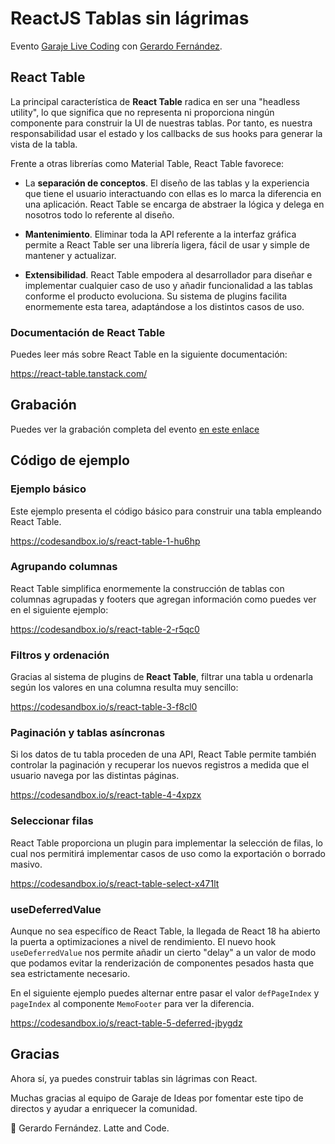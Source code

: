 # ReactJS Tablas sin lágrimas

Evento [Garaje Live Coding](https://livecoding.garajedeideas.com/) con [Gerardo Fernández](https://www.linkedin.com/in/gerardofernandezmoreno).

## React Table

La principal característica de **React Table** radica en ser una "headless utility", lo que significa que no representa ni proporciona ningún componente para construir la UI de nuestras tablas. Por tanto, es nuestra responsabilidad usar el estado y los callbacks de sus hooks para generar la vista de la tabla.

Frente a otras librerías como Material Table, React Table favorece:

- La **separación de conceptos**. El diseño de las tablas y la experiencia que tiene el usuario interactuando con ellas es lo marca la diferencia en una aplicación. React Table se encarga de abstraer la lógica y delega en nosotros todo lo referente al diseño.

- **Mantenimiento**. Eliminar toda la API referente a la interfaz gráfica permite a React Table ser una librería ligera, fácil de usar y simple de mantener y actualizar.

- **Extensibilidad**. React Table empodera al desarrollador para diseñar e implementar cualquier caso de uso y añadir funcionalidad a las tablas conforme el producto evoluciona. Su sistema de plugins facilita enormemente esta tarea, adaptándose a los distintos casos de uso.

### Documentación de React Table

Puedes leer más sobre React Table en la siguiente documentación:

https://react-table.tanstack.com/

## Grabación

Puedes ver la grabación completa del evento [en este enlace](https://www.youtube.com/watch?v=a0Zwk2cTsew)

## Código de ejemplo

### Ejemplo básico

Este ejemplo presenta el código básico para construir una tabla empleando React Table.

https://codesandbox.io/s/react-table-1-hu6hp

### Agrupando columnas

React Table simplifica enormemente la construcción de tablas con columnas agrupadas y footers que agregan información como puedes ver en el siguiente ejemplo:

https://codesandbox.io/s/react-table-2-r5qc0

### Filtros y ordenación

Gracias al sistema de plugins de **React Table**, filtrar una tabla u ordenarla según los valores en una columna resulta muy sencillo:

https://codesandbox.io/s/react-table-3-f8cl0

### Paginación y tablas asíncronas

Si los datos de tu tabla proceden de una API, React Table permite también controlar la paginación y recuperar los nuevos registros a medida que el usuario navega por las distintas páginas.

https://codesandbox.io/s/react-table-4-4xpzx

### Seleccionar filas

React Table proporciona un plugin para implementar la selección de filas, lo cual nos permitirá implementar casos de uso como la exportación o borrado masivo.

https://codesandbox.io/s/react-table-select-x471lt

### useDeferredValue

Aunque no sea específico de React Table, la llegada de React 18 ha abierto la puerta a optimizaciones a nivel de rendimiento. El nuevo hook `useDeferredValue` nos permite añadir un cierto "delay" a un valor de modo que podamos evitar la renderización de componentes pesados hasta que sea estrictamente necesario.

En el siguiente ejemplo puedes alternar entre pasar el valor `defPageIndex` y `pageIndex` al componente `MemoFooter` para ver la diferencia.

https://codesandbox.io/s/react-table-5-deferred-jbygdz

## Gracias

Ahora sí, ya puedes construir tablas sin lágrimas con React.

Muchas gracias al equipo de Garaje de Ideas por fomentar este tipo de directos y ayudar a enriquecer la comunidad.

💛 Gerardo Fernández. Latte and Code.
